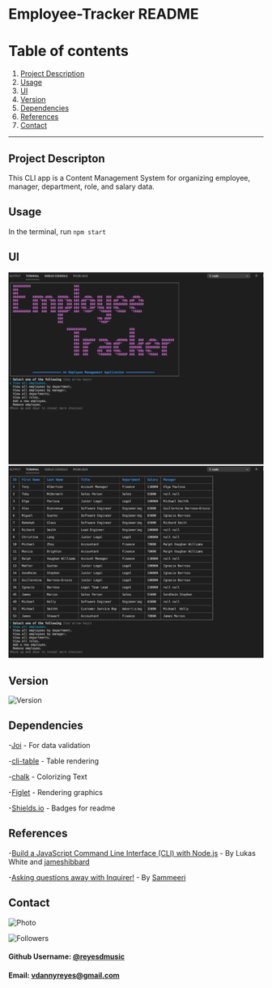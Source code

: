 # Employee-Tracker README

# Table of contents
1. [Project Description](#descriptionLink)
2. [Usage](#usageLink)
3. [UI](#uiLink)
4. [Version](#versionLink)
5. [Dependencies](#dependenciesLink)
6. [References](#referencesLink)
7. [Contact](#contactLink)


----

## Project Descripton <a name="descriptionLink"></a>
This CLI app is a Content Management System for organizing employee, manager, department, role, and salary data.

## Usage <a name="usageLink"></a>
In the terminal, run ```npm start```

## UI <a name="uiLink"></a>
![](images/employee-tracker-graphics.png)
![](images/table.png)

## Version <a name="versionLink"></a>
![Version](https://img.shields.io/badge/Version-1.0-f39f37)

## Dependencies <a name="dependenciesLink"></a>
-[Joi](https://www.npmjs.com/package/@hapi/joi) - For data validation

-[cli-table](https://www.npmjs.com/package/cli-table) - Table rendering

-[chalk](https://www.npmjs.com/package/chalk) - Colorizing Text

-[Figlet](https://www.npmjs.com/package/figlet) - Rendering graphics

-[Shields.io](https://shields.io/) - Badges for readme

## References <a name="referencesLink"></a>
-[Build a JavaScript Command Line Interface (CLI) with Node.js](https://www.sitepoint.com/javascript-command-line-interface-cli-node-js/) - By Lukas White and [jameshibbard](https://github.com/jameshibbard)

-[Asking questions away with Inquirer!](https://github.com/sameeri/Code-Inquirer/wiki/Asking-questions-away-with-Inquirer!) - By [Sammeeri](https://github.com/sameeri)


## Contact <a name="contactLink"></a>
![Photo](https://avatars1.githubusercontent.com/u/59745204?v=4)

![Followers](<https://img.shields.io/github/followers/reyesdmusic?style=social>) 
#### Github Username: [@reyesdmusic](https://www.github.com/reyesdmusic)
#### Email: vdannyreyes@gmail.com